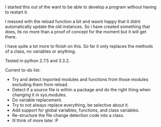 ﻿I started this out of the want to be able to develop a program without having to restart it.

I messed with the reload function a bit and wasnt happy that it didnt automatically update the old instances.
So i have created something that does, its no more than a proof of concept for the moment but it will get there.

I have quite a lot more to finish on this. So far it only replaces the methods of a class, no variables or anything.

Tested in python 2.7.5 and 3.3.2.

Current to-do list:

  * Try and detect imported modules and functions from those modules excluding them from reload.
  * Detect if a source file is within a package and do the right thing when changing it in sys.modules.
  * Do variable replacement.
  * Try to not always replace everything, be selective about it.
  * Add support for global variables, functions, and class variables.
  * Re-structure the file change detection code into a class.
  * Ill think of more later :P
